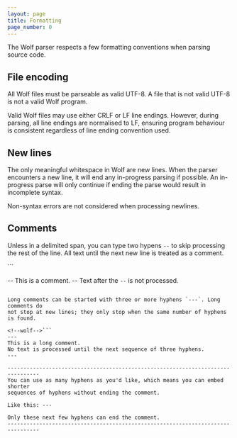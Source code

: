 ```yaml
---
layout: page
title: Formatting
page_number: 0
---
```


The Wolf parser respects a few formatting conventions when parsing source code.

## File encoding

All Wolf files must be parseable as valid UTF-8. A file that is not valid UTF-8
is not a valid Wolf program.

Valid Wolf files may use either CRLF or LF line endings. However, during parsing,
all line endings are normalised to LF, ensuring program behaviour is consistent
regardless of line ending convention used.

## New lines

The only meaningful whitespace in Wolf are new lines. When the parser encounters
a new line, it will end any in-progress parsing if possible. An in-progress
parse will only continue if ending the parse would result in incomplete syntax.

Non-syntax errors are not considered when processing newlines.

## Comments

Unless in a delimited span, you can type two hypens `--` to skip processing the
rest of the line. All text until the next new line is treated as a comment.

<!--wolf-->```
-- This is a comment.
-- Text after the `--` is not processed.
```

Long comments can be started with three or more hyphens `---`. Long comments do
not stop at new lines; they only stop when the same number of hyphens is found.

<!--wolf-->```
---
This is a long comment.
No text is processed until the next sequence of three hyphens.
---

--------------------------------------------------------------------------------
You can use as many hyphens as you'd like, which means you can embed shorter
sequences of hyphens without ending the comment.

Like this: ---

Only these next few hyphens can end the comment.
--------------------------------------------------------------------------------
```